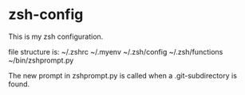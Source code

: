 # zsh-config

This is my zsh configuration.

file structure is: ~/.zshrc ~/.myenv ~/.zsh/config ~/.zsh/functions ~/bin/zshprompt.py

The new prompt in zshprompt.py is called when a .git-subdirectory is found.
